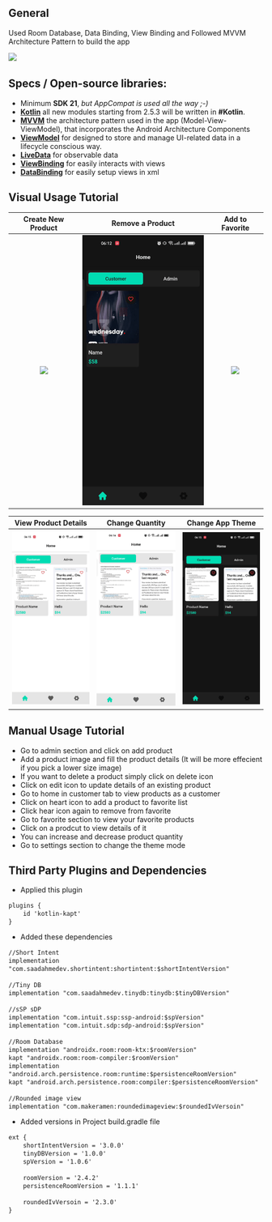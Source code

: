 ## General

Used Room Database, Data Binding, View Binding and Followed MVVM Architecture Pattern to build the app

<a id="raw-url" href="files/apk/E_Commerce_Demo.apk?raw=true"><img src="https://raw.githubusercontent.com/nasim0x1/nasim0x1/main/image/download.svg"  width="180" height=auto>
</a>

## Specs / Open-source libraries:

- Minimum **SDK 21**, _but AppCompat is used all the way ;-)_
- [**Kotlin**](https://github.com/JetBrains/kotlin) all new modules starting from 2.5.3 will be written in **#Kotlin**.
- [**MVVM**](https://developer.android.com/jetpack/guide) the architecture pattern used in the app (Model-View-ViewModel), that incorporates the Android Architecture Components
- [**ViewModel**](https://developer.android.com/topic/libraries/architecture/viewmodel) for designed to store and manage UI-related data in a lifecycle conscious way.
- [**LiveData**](https://developer.android.com/topic/libraries/architecture/livedata) for observable data
- [**ViewBinding**](https://developer.android.com/topic/libraries/view-binding) for easily interacts with views
- [**DataBinding**](https://developer.android.com/topic/libraries/data-binding) for easily setup views in xml

## Visual Usage Tutorial

|                           Create New Product                         |                            Remove a Product                         |                            Add to Favorite                             |
| :------------------------------------------------------------------: | :-----------------------------------------------------------------: | :------------------------------------------------------------------: |
| <img src="files/screenshots/add_product.gif" width=272 height=auto>  | <img src="files/screenshots/remove_product.gif" width=272 height=auto> | <img src="files/screenshots/add_favorite.gif" width=272 height=auto>  |

|                           View Product Details                         |                            Change Quantity                         |                            Change App Theme                             |
| :------------------------------------------------------------------: | :-----------------------------------------------------------------: | :------------------------------------------------------------------: |
| <img src="files/screenshots/view_details.gif" width=272 height=auto>  | <img src="files/screenshots/quantity_changing.gif" width=272 height=auto> | <img src="files/screenshots/change_theme.gif" width=272 height=auto>  |

## Manual Usage Tutorial
- Go to admin section and click on add product
- Add a product image and fill the product details (It will be more effecient if you pick a lower size image)
- If you want to delete a product simply click on delete icon
- Click on edit icon to update details of an existing product
- Go to home in customer tab to view products as a customer
- Click on heart icon to add a product to favorite list
- Click hear icon again to remove from favorite
- Go to favorite section to view your favorite products
- Click on a prodcut to view details of it
- You can increase and decrease product quantity
- Go to settings section to change the theme mode

## Third Party Plugins and Dependencies

- Applied this plugin
```
plugins {
    id 'kotlin-kapt'
}
```

- Added these dependencies
```
//Short Intent
implementation "com.saadahmedev.shortintent:shortintent:$shortIntentVersion"

//Tiny DB
implementation "com.saadahmedev.tinydb:tinydb:$tinyDBVersion"

//sSP sDP
implementation "com.intuit.ssp:ssp-android:$spVersion"
implementation "com.intuit.sdp:sdp-android:$spVersion"

//Room Database
implementation "androidx.room:room-ktx:$roomVersion"
kapt "androidx.room:room-compiler:$roomVersion"
implementation "android.arch.persistence.room:runtime:$persistenceRoomVersion"
kapt "android.arch.persistence.room:compiler:$persistenceRoomVersion"

//Rounded image view
implementation "com.makeramen:roundedimageview:$roundedIvVersoin"
```

- Added versions in Project build.gradle file
```
ext {
    shortIntentVersion = '3.0.0'
    tinyDBVersion = '1.0.0'
    spVersion = '1.0.6'

    roomVersion = '2.4.2'
    persistenceRoomVersion = '1.1.1'

    roundedIvVersoin = '2.3.0'
}
```
